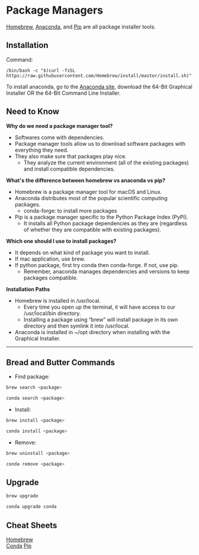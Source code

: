 Package Managers
================

<a href="https://brew.sh/" target="_blank" rel="noreferrer">Homebrew</a>, <a href="https://docs.conda.io/en/latest/" target="_blank" rel="noreferrer">Anaconda</a>, and <a href="https://pip.pypa.io/en/stable/" target="_blank" rel="noreferrer">Pip</a> are all package installer tools.

## Installation
Command:  
```
/bin/bash -c "$(curl -fsSL https://raw.githubusercontent.com/Homebrew/install/master/install.sh)"
```
To install anaconda, go to the <a href="https://www.anaconda.com/products/individual" target="_blank" rel="noreferrer">Anaconda site</a>, download the 64-Bit Graphical Installer OR the 64-Bit Command Line Installer.

## Need to Know

**Why do we need a package manager tool?**
* Softwares come with dependencies. 
* Package manager tools allow us to download software packages with everything they need.
* They also make sure that packages play nice.
    * They analyze the current environment (all of the existing packages) and install compatible dependencies. 

**What's the difference between homebrew vs anaconda vs pip?**
* Homebrew is a package manager tool for macOS and Linux.
* Anaconda distributes most of the popular scientific computing packages.
    * conda-forge: to install more packages
* Pip is a package manager specific to the Python Package Index (PyPI).
    * It installs all Python package dependencies as they are (regardless of whether they are compatible with existing packages).

**Which one should I use to install packages?**  
* It depends on what kind of package you want to install.
* If mac application, use brew.
* If python package, first try conda then conda-forge. If not, use pip.
    * Remember, anaconda manages dependencies and versions to keep packages compatible.

**Installation Paths**
* Homebrew is installed in /usr/local.
  * Every time you open up the terminal, it will have access to our /usr/local/bin directory.  
  * Installing a package using “brew” will install package in its own directory and then symlink it into /usr/local. 
* Anaconda is installed in ~/opt directory when installing with the Graphical Installer.


------
## Bread and Butter Commands

* Find package: 

```bash
brew search <package>
```

```bash
conda search <package>
```

* Install:

```bash
brew install <package>
```

```bash
conda install <package>
```

* Remove:

```bash
brew uninstall <package>
```

```bash
conda remove <package>
```

## Upgrade

```bash
brew upgrade
```

```bash
conda upgrade conda
```

## Cheat Sheets
<a href="https://devhints.io/homebrew" target="_blank" rel="noreferrer">Homebrew</a><br>
<a href="https://docs.conda.io/projects/conda/en/4.6.0/_downloads/52a95608c49671267e40c689e0bc00ca/conda-cheatsheet.pdf" target="_blank" rel="noreferrer">Conda</a>
<a href="https://opensource.com/sites/default/files/gated-content/cheat_sheet_pip.pdf" target="_blank" rel="noreferrer">Pip</a>